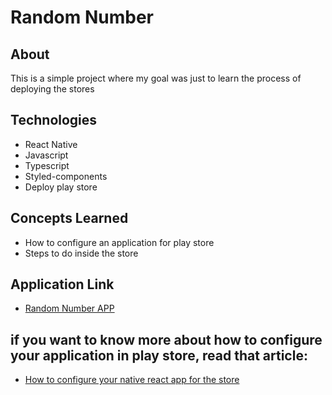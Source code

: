 # Random Number


## About
This is a simple project where my goal was just to learn the process of deploying the stores

## Technologies
- React Native
- Javascript
- Typescript
- Styled-components
- Deploy play store

## Concepts Learned
- How to configure an application for play store
- Steps to do inside the store

## Application Link
- [Random Number APP](https://play.google.com/store/apps/details?id=com.calculatewater&hl=pt)


## if you want to know more about how to configure your application in play store, read that article:
- [How to configure your native react app for the store](https://dev.to/luizrebelatto/how-to-configure-your-native-react-app-for-the-store-4l67)
